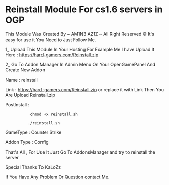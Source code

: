 # Reinstall Module For cs1.6 servers in OGP
This Module Was Created By ~ AM1N3 AZ1Z ~ All Right Reserved ©
It's easy for use it You Need to Just Follow Me.

1_ Upload This Module In Your Hosting For Example Me I have Upload It Here : https://hard-gamers.com/Reinstall.zip

2_ Go To Addon Manager In Admin Menu On Your OpenGamePanel And Create New Addon

Name : reInstall

Link : https://hard-gamers.com/Reinstall.zip or replace it with Link Then You Are Upload Reinstall.zip

PostInstall : 

               chmod +x reinstall.sh

              ./reinstall.sh

GameType : Counter Strike

Addon Type : Config

That's All , For Use It Just Go To AddonsManager and try to reinstall the server

Special Thanks To KaLoZz

If You Have Any Problem Or Question contact Me.
